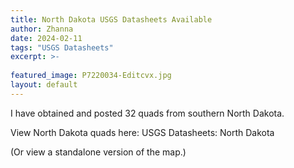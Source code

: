 ```yaml
---
title: North Dakota USGS Datasheets Available
author: Zhanna
date: 2024-02-11
tags: "USGS Datasheets"
excerpt: >-
  
featured_image: P7220034-Editcvx.jpg
layout: default  
---
```


I have obtained and posted 32 quads from southern North Dakota.

View North Dakota quads here: USGS Datasheets: North Dakota

(Or view a standalone version of the map.)

